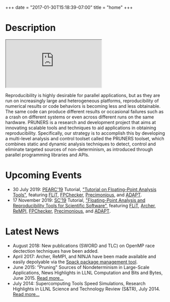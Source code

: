 +++
date = "2017-01-30T15:18:39-07:00"
title = "home"
+++

# Description

<div class="iframe-16-9-wrap">
 <iframe src="https://www.youtube.com/embed/QvqDbradQQM"
         allowfullscreen></iframe>
</div>

Reproducibility is highly desirable for parallel applications, but as they are
run on increasingly large and heterogeneous platforms, reproducibility of
numerical results or code behaviors is becoming less and less obtainable. The
same code can produce different results or occasional failures such as a crash
on different systems or even across different runs on the same hardware.
PRUNERS is a research and development project that aims at innovating scalable
tools and techniques to aid applications in obtaining reproducibility.
Specifically, our strategy is to accomplish this by developing a multi-level
analysis and control toolset called the PRUNERS toolset, which combines static
and dynamic analysis techniques to detect, control and eliminate targeted
sources of non-determinism, as introduced through parallel programming
libraries and APIs.

<h1 class="news"><a name="upcoming-events"></a>Upcoming Events</h1>
<ul>
 <li>
  <span class="date">30 July 2019:</span>
  <a class="smooth-link" href="https://www.pearc19.pearc.org/"
     target="_blank">PEARC'19</a>
  Tutorial,
  <a class="smooth-link" href="http://fpanalysistools.org/"
     target="_blank">"Tutorial on Floating-Point Analysis Tools"</a>,
  featuring
  <a class="smooth-link" href="/flit/">FLiT</a>,
  <a class="smooth-link" href="https://github.com/LLNL/FPChecker"
     target="_blank">FPChecker</a>,
  <a class="smooth-link"
     href="https://github.com/corvette-berkeley/precimonious"
     target="_blank">Precimonious</a>,
  and
  <a class="smooth-link" href="https://github.com/LLNL/adapt-fp"
     target="_blank">ADAPT</a>.
 </li>
 <li>
  <span class="date">17 November 2019:</span>
  <a class="smooth-link" href="https://sc19.supercomputing.org/"
     target="_blank">SC'19</a>
  Tutorial,
  <a class="smooth-link" href="http://fpanalysistools.org/"
     target="_blank">"Floating-Point Analysis and Reproducibility Tools for
   Scientific Software"</a>,
  featuring
  <a class="smooth-link" href="/flit/">FLiT</a>,
  <a class="smooth-link" href="/archer/"><span class="small-caps">
   Archer</span></a>,
  <a class="smooth-link" href="/rempi/">ReMPI</a>,
  <a class="smooth-link" href="https://github.com/LLNL/FPChecker"
     target="_blank">FPChecker</a>,
  <a class="smooth-link"
     href="https://github.com/corvette-berkeley/precimonious"
     target="_blank">Precimonious</a>,
  and
  <a class="smooth-link" href="https://github.com/LLNL/adapt-fp"
     target="_blank">ADAPT</a>.
 </li>
</ul>

<h1 class="news"><a name="latest-news"></a>Latest News</h1>
<ul>
 <!-- TODO: Add HPDC paper, slides, data, etc. -->
 <!-- TODO: Add ECP tutorial with slides -->
 <!-- TODO: Add other PRUNERS papers? -->
 <!-- TODO: Add FLiT with Spack news -->
 <li>
  <span class="date">August 2018:</span>
  New publications (SWORD and TLC) on OpenMP race dectection techniques have
  been added.
 </li>
 <li>
  <span class="date">April 2017:</span>
  Archer, ReMPI, and NINJA have been made available and easily depolyable via
  the
  <a class="smooth-link" href="https://github.com/LLNL/spack"
     target="_blank">Spack package management tool</a>.
 </li>
 <li>
  <span class="date">June 2015:</span>
  "Pruning" Sources of Nondeterminism in Large-Scale Applications, News
  Highlights in LLNL Computation and Bits and Bytes, June 2015.
  <a class="smooth-link"
     href="http://computation.llnl.gov/newsroom/pruning-sources-nondeterminism-large-scale-applications"
     target="_blank">Read more...</a>
 </li>
 <li>
  <span class="date">July 2014:</span>
  Supercomputing Tools Speed Simulations, Research Highlights in LLNL Science
  and Technology Review (S&TR), July 2014.
  <a class="smooth-link"
     href="https://str.llnl.gov/july-2014/ahn"
     target="_blank">Read more...</a>
 </li>
</ul>
